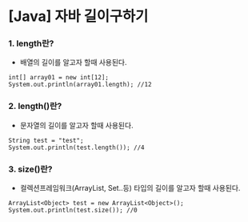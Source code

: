 # [Java] 자바 길이구하기
### 1. length란?
- 배열의 길이를 알고자 할때 사용된다.
```
int[] array01 = new int[12];
System.out.println(array01.length); //12
```

### 2. length()란?
- 문자열의 길이를 알고자 할때 사용된다.
```
String test = "test";
System.out.println(test.length()); //4
```

### 3. size()란?
- 컬렉션프레임워크(ArrayList, Set..등) 타입의 길이를 알고자 할때 사용된다.
```
ArrayList<Object> test = new ArrayList<Object>();
System.out.println(test.size()); //0
```
